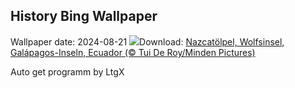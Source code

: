 ## History Bing Wallpaper
Wallpaper date: 2024-08-21
![](https://www.bing.com/th?id=OHR.NazcaBooby_DE-DE4166960600_UHD.jpg&w=1000)Download: [Nazcatölpel, Wolfsinsel, Galápagos-Inseln, Ecuador (© Tui De Roy/Minden Pictures)](https://www.bing.com/th?id=OHR.NazcaBooby_DE-DE4166960600_UHD.jpg)

Auto get programm by LtgX
